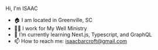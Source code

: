  Hi, I'm ISAAC

- 🏠 I am located in Greenville, SC
- 👨‍💻 I work for My Well Ministry 
- 🌱 I’m currently learning Next.js, Typescript, and GraphQL 
- 📫 How to reach me: isaacbarcroft@gmail.com


